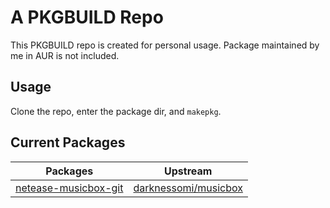 # A PKGBUILD Repo

This PKGBUILD repo is created for personal usage.
Package maintained by me in AUR is not included.

## Usage

Clone the repo, enter the package dir, and `makepkg`.

## Current Packages

| Packages | Upstream |
| -------- | -------- |
| [netease-musicbox-git](https://github.com/tonyfettes/musicbox) | [darknessomi/musicbox](https://github.com/darknessomi/musicbox) |
